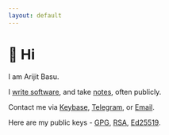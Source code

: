 ```yaml
---
layout: default
---
```


# 👋 Hi

I am Arijit Basu.

I [write software][1], and take [notes][2], often publicly.

Contact me via [Keybase][3], [Telegram][4], or [Email][5].

Here are my public keys - [GPG][6], [RSA][7], [Ed25519][8].

[1]: https://github.com/sayanarijit
[2]: /notes
[3]: https://keybase.io/sayanarijit
[4]: https://t.me/sayanarijit
[5]: mailto:hi@arijitbasu.in
[6]: /gpg.txt
[7]: /id_rsa.txt
[8]: /id_ed25519.txt
